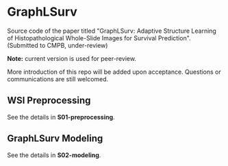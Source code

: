 # GraphLSurv 
Source code of the paper titled "GraphLSurv: Adaptive Structure Learning of Histopathological Whole-Slide Images for Survival Prediction". (Submitted to CMPB, under-review)

**Note:** current version is used for peer-review. 

More introduction of this repo will be added upon acceptance. Questions or communications are still welcomed.

## WSI Preprocessing

See the details in **S01-preprocessing**.

## GraphLSurv Modeling

See the details in **S02-modeling**.
